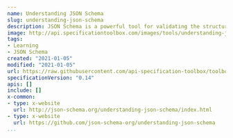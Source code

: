 ```yaml
---
name: Understanding JSON Schema
slug: understanding-json-schema
description: JSON Schema is a powerful tool for validating the structure of JSON data. However, learning to use it by reading its specification is like learning to drive a car by looking at its blueprints. You don’t need to know how an electric motor fits together if all you want to do is pick up the groceries. This book, therefore, aims to be the friendly driving instructor for JSON Schema. It’s for those that want to write it and understand it, but maybe aren’t interested in building their own car—er, writing their own JSON Schema validator—just yet.
image: http://api.specificationtoolbox.com/images/tools/understanding-json-schema.png
tags:
- Learning
- JSON Schema
created: "2021-01-05"
modified: "2021-01-05"
url: https://raw.githubusercontent.com/api-specification-toolbox/toolbox/main/_tools/understanding-json-schema.md
specificationVersion: "0.14"
apis: []
include: []
x-common:
- type: x-website
  url: http://json-schema.org/understanding-json-schema/index.html
- type: x-website
  url: https://github.com/json-schema-org/understanding-json-schema
...
```

